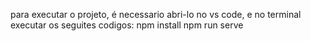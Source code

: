 para executar o projeto, é necessario abri-lo no vs code, e no terminal executar os seguites codigos:
npm install
npm run serve